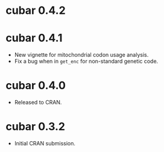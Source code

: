 # cubar 0.4.2

# cubar 0.4.1

* New vignette for mitochondrial codon usage analysis.
* Fix a bug when in `get_enc` for non-standard genetic code.

# cubar 0.4.0

* Released to CRAN.

# cubar 0.3.2

* Initial CRAN submission.
